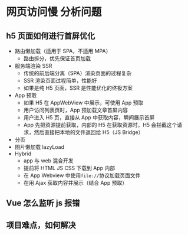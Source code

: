 # 网页访问慢 分析问题

## h5 页面如何进行**首屏**优化

- 路由懒加载（适用于 SPA，不适用 MPA）
  - 路由拆分，优先保证首页加载
- 服务端渲染 SSR
  - 传统的前后端分离（SPA）渲染页面的过程复杂
  - SSR 渲染页面过程简单，性能好
  - 如果是纯 H5 页面，SSR 是性能优化的终极方案
- App 预取
  - 如果 H5 在 AppWebView 中展示，可使用 App 预取
  - 用户访问列表页时，App 预加载文章首屏内容
  - 用户进入 H5 页，直接从 App 中获取内容，瞬间展示首屏
  - App 先把资源提前获取，内部的 H5 在获取资源时，H5 会拦截这个请求，然后直接把本地的文件返回给 H5（JS Bridge）
- 分页
- 图片懒加载 lazyLoad
- Hybrid
  - app 与 web 混合开发
  - 提前将 HTML JS CSS 下载到 App 内部
  - 在 App Webview 中使用`file://`协议加载页面文件
  - 在用 Ajax 获取内容并展示（结合 App 预取）

## Vue 怎么监听 js 报错

## 项目难点，如何解决

